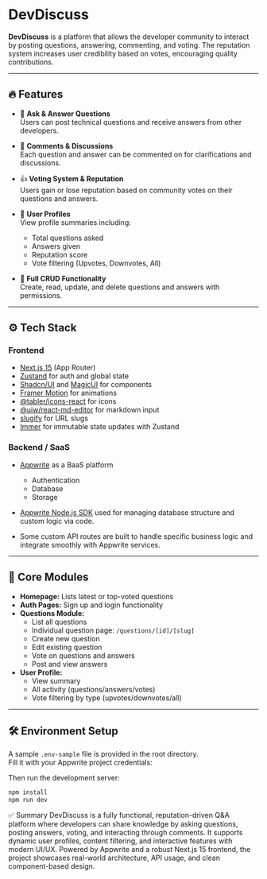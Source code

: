 # DevDiscuss

**DevDiscuss** is a platform that allows the developer community to interact by posting questions, answering, commenting, and voting. The reputation system increases user credibility based on votes, encouraging quality contributions.

---

## 🔥 Features

- 📝 **Ask & Answer Questions**  
  Users can post technical questions and receive answers from other developers.

- 💬 **Comments & Discussions**  
  Each question and answer can be commented on for clarifications and discussions.

- 👍 **Voting System & Reputation**  
  Users gain or lose reputation based on community votes on their questions and answers.

- 👤 **User Profiles**  
  View profile summaries including:

  - Total questions asked
  - Answers given
  - Reputation score
  - Vote filtering (Upvotes, Downvotes, All)

- 🔄 **Full CRUD Functionality**  
  Create, read, update, and delete questions and answers with permissions.

---

## ⚙️ Tech Stack

### Frontend

- [Next.js 15](https://nextjs.org/) (App Router)
- [Zustand](https://github.com/pmndrs/zustand) for auth and global state
- [Shadcn/UI](https://ui.shadcn.com/) and [MagicUI](https://magicui.design/) for components
- [Framer Motion](https://www.framer.com/motion/) for animations
- [@tabler/icons-react](https://www.npmjs.com/package/@tabler/icons-react) for icons
- [@uiw/react-md-editor](https://github.com/uiwjs/react-md-editor) for markdown input
- [slugify](https://www.npmjs.com/package/slugify) for URL slugs
- [Immer](https://immerjs.github.io/immer/) for immutable state updates with Zustand

### Backend / SaaS

- [Appwrite](https://appwrite.io/) as a BaaS platform

  - Authentication
  - Database
  - Storage

- [Appwrite Node.js SDK](https://github.com/appwrite/sdk-for-node) used for managing database structure and custom logic via code.
- Some custom API routes are built to handle specific business logic and integrate smoothly with Appwrite services.

---

## 🧠 Core Modules

- **Homepage:** Lists latest or top-voted questions
- **Auth Pages:** Sign up and login functionality
- **Questions Module:**
  - List all questions
  - Individual question page: `/questions/[id]/[slug]`
  - Create new question
  - Edit existing question
  - Vote on questions and answers
  - Post and view answers
- **User Profile:**
  - View summary
  - All activity (questions/answers/votes)
  - Vote filtering by type (upvotes/downvotes/all)

---

## 🛠️ Environment Setup

A sample `.env-sample` file is provided in the root directory.  
Fill it with your Appwrite project credentials:

Then run the development server:

```bash
npm install
npm run dev

```

✅ Summary
DevDiscuss is a fully functional, reputation-driven Q&A platform where developers can share knowledge by asking questions, posting answers, voting, and interacting through comments. It supports dynamic user profiles, content filtering, and interactive features with modern UI/UX. Powered by Appwrite and a robust Next.js 15 frontend, the project showcases real-world architecture, API usage, and clean component-based design.
